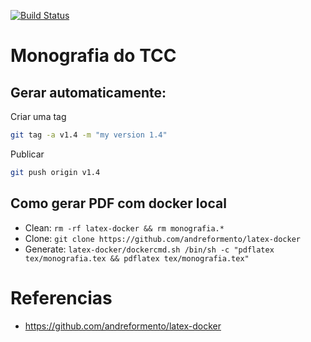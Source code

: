 [![Build Status](https://travis-ci.org/andreformento/tcc-monografia.svg?branch=master)](https://travis-ci.org/andreformento/tcc-monografia)

# Monografia do TCC

## Gerar automaticamente:
Criar uma tag
```bash
git tag -a v1.4 -m "my version 1.4"
```

Publicar
```bash
git push origin v1.4
```

## Como gerar PDF com docker local
* Clean: `rm -rf latex-docker && rm monografia.*`
* Clone: `git clone https://github.com/andreformento/latex-docker`
* Generate: `latex-docker/dockercmd.sh /bin/sh -c "pdflatex tex/monografia.tex && pdflatex tex/monografia.tex"`

# Referencias
* https://github.com/andreformento/latex-docker
